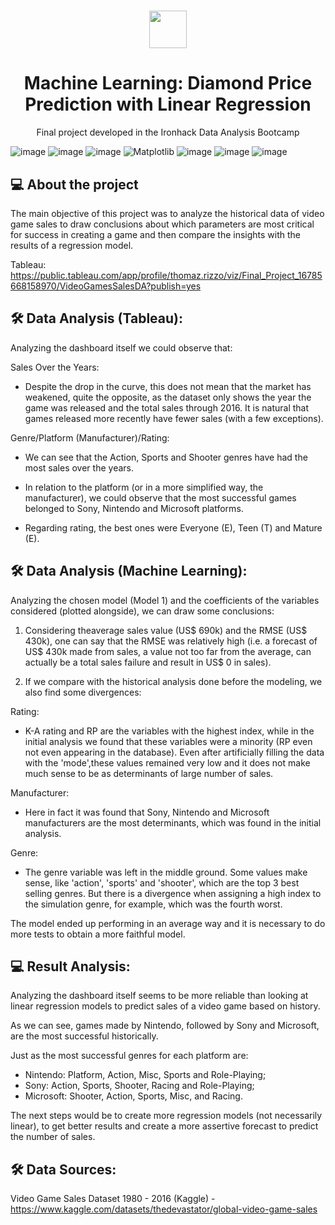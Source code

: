 <h1 align="center"><img src="https://bit.ly/2VnXWr2" width="60">

<h1 align="center">Machine Learning: Diamond Price Prediction with Linear Regression </h1>

<p align="center"> Final project developed in the Ironhack Data Analysis Bootcamp </h1>

![image](https://img.shields.io/badge/Python-14354C?style=for-the-badge&logo=python&logoColor=white)
![image](https://img.shields.io/badge/pandas-150458.svg?style=for-the-badge&logo=pandas&logoColor=white)
![image](https://img.shields.io/badge/NumPy-013243.svg?style=for-the-badge&logo=NumPy&logoColor=white)
![Matplotlib](https://img.shields.io/badge/Matplotlib-%23ffffff.svg?style=for-the-badge&logo=Matplotlib&logoColor=black)
![image](https://img.shields.io/badge/Seaborn-lightblue.svg?style=for-the-badge&logo=Seaborn&logoColor=blue)
![image](https://img.shields.io/badge/scikitlearn-F7931E.svg?style=for-the-badge&logo=scikit-learn&logoColor=white)
![image](https://img.shields.io/badge/Tableau-E97627.svg?style=for-the-badge&logo=Tableau&logoColor=white)

##  💻 About the project</br>

The main objective of this project was to analyze the historical data of video game sales to draw conclusions about which parameters are most critical for success in creating a game and then compare the insights with the results of a regression model.

Tableau: https://public.tableau.com/app/profile/thomaz.rizzo/viz/Final_Project_16785668158970/VideoGamesSalesDA?publish=yes

## 🛠 Data Analysis (Tableau):

Analyzing the dashboard itself we could observe that:

Sales Over the Years:

- Despite the drop in the curve, this does not mean that the market has weakened, quite the opposite, as the dataset only shows the year the game was released and the total sales through 2016. It is natural that games released more recently have fewer sales (with a few exceptions).

Genre/Platform (Manufacturer)/Rating:

- We can see that the Action, Sports and Shooter genres have had the most sales over the years.

- In relation to the platform (or in a more simplified way, the manufacturer), we could observe that the most successful games belonged to Sony, Nintendo and Microsoft platforms.

- Regarding rating, the best ones were Everyone (E), Teen (T) and Mature (E).

## 🛠 Data Analysis (Machine Learning):

Analyzing the chosen model (Model 1) and the coefficients of the variables considered (plotted alongside), we can draw some conclusions:

1) Considering theaverage sales value (US$ 690k) and the RMSE (US$ 430k), one can say that the RMSE was relatively high (i.e. a forecast of US$ 430k made from sales, a value not too far from the average, can actually be a total sales failure and result in US$ 0 in sales).

2) If we compare with the historical analysis done before the modeling, we also find some divergences:

Rating:
- K-A rating and RP are the variables with the highest index, while in the initial analysis we found that these variables were a minority (RP even not even appearing in the database). Even after artificially filling the data with the 'mode',these values remained very low and it does not make much sense to be as determinants of large number of sales.

Manufacturer:
- Here in fact it was found that Sony, Nintendo and Microsoft manufacturers are the most determinants, which was found in the initial analysis.

Genre:
- The genre variable was left in the middle ground. Some values make sense, like 'action', 'sports' and 'shooter', which are the top 3 best selling genres. But there is a divergence when assigning a high index to the simulation genre, for example, which was the fourth worst.

The model ended up performing in an average way and it is necessary to do more tests to obtain a more faithful model.

##  💻 Result Analysis:

Analyzing the dashboard itself seems to be more reliable than looking at linear regression models to predict sales of a video game based on history. 

As we can see, games made by Nintendo, followed by Sony and Microsoft, are the most successful historically.

Just as the most successful genres for each platform are:

- Nintendo: Platform, Action, Misc, Sports and Role-Playing;
- Sony: Action, Sports, Shooter, Racing and Role-Playing;
- Microsoft: Shooter, Action, Sports, Misc, and Racing. 

The next steps would be to create more regression models (not necessarily linear), to get better results and create a more assertive forecast to predict the number of sales.

## 🛠 Data Sources:

Video Game Sales Dataset 1980 - 2016 (Kaggle) - https://www.kaggle.com/datasets/thedevastator/global-video-game-sales
